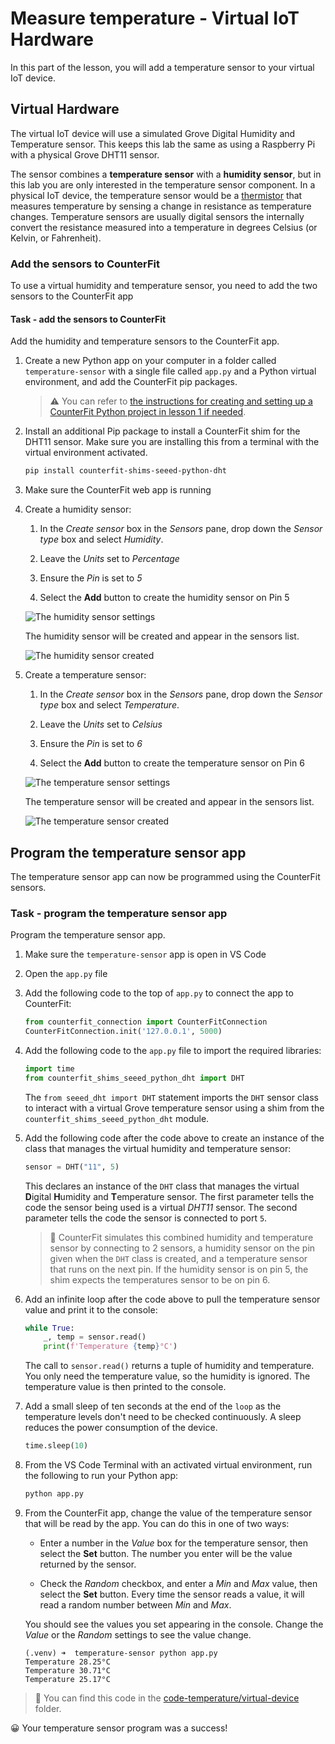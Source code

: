 # Measure temperature - Virtual IoT Hardware

In this part of the lesson, you will add a temperature sensor to your virtual IoT device.

## Virtual Hardware

The virtual IoT device will use a simulated Grove Digital Humidity and Temperature sensor. This keeps this lab the same as using a Raspberry Pi with a physical Grove DHT11 sensor.

The sensor combines a **temperature sensor** with a **humidity sensor**, but in this lab you are only interested in the temperature sensor component. In a physical IoT device, the temperature sensor would be a [thermistor](https://wikipedia.org/wiki/Thermistor) that measures temperature by sensing a change in resistance as temperature changes. Temperature sensors are usually digital sensors the internally convert the resistance measured into a temperature in degrees Celsius (or Kelvin, or Fahrenheit).

### Add the sensors to CounterFit

To use a virtual humidity and temperature sensor, you need to add the two sensors to the CounterFit app

#### Task - add the sensors to CounterFit

Add the humidity and temperature sensors to the CounterFit app.

1. Create a new Python app on your computer in a folder called `temperature-sensor` with a single file called `app.py` and a Python virtual environment, and add the CounterFit pip packages.

    > ⚠️ You can refer to [the instructions for creating and setting up a CounterFit Python project in lesson 1 if needed](../../../1-getting-started/lessons/1-introduction-to-iot/virtual-device.md).

1. Install an additional Pip package to install a CounterFit shim for the DHT11 sensor. Make sure you are installing this from a terminal with the virtual environment activated.

    ```sh
    pip install counterfit-shims-seeed-python-dht
    ```

1. Make sure the CounterFit web app is running

1. Create a humidity sensor:

    1. In the *Create sensor* box in the *Sensors* pane, drop down the *Sensor type* box and select *Humidity*.

    1. Leave the *Units* set to *Percentage*

    1. Ensure the *Pin* is set to *5*

    1. Select the **Add** button to create the humidity sensor on Pin 5

    ![The humidity sensor settings](../../../images/counterfit-create-humidity-sensor.png)

    The humidity sensor will be created and appear in the sensors list.

    ![The humidity sensor created](../../../images/counterfit-humidity-sensor.png)

1. Create a temperature sensor:

    1. In the *Create sensor* box in the *Sensors* pane, drop down the *Sensor type* box and select *Temperature*.

    1. Leave the *Units* set to *Celsius*

    1. Ensure the *Pin* is set to *6*

    1. Select the **Add** button to create the temperature sensor on Pin 6

    ![The temperature sensor settings](../../../images/counterfit-create-temperature-sensor.png)

    The temperature sensor will be created and appear in the sensors list.

    ![The temperature sensor created](../../../images/counterfit-temperature-sensor.png)

## Program the temperature sensor app

The temperature sensor app can now be programmed using the CounterFit sensors.

### Task - program the temperature sensor app

Program the temperature sensor app.

1. Make sure the `temperature-sensor` app is open in VS Code

1. Open the `app.py` file

1. Add the following code to the top of `app.py` to connect the app to CounterFit:

    ```python
    from counterfit_connection import CounterFitConnection
    CounterFitConnection.init('127.0.0.1', 5000)
    ```

1. Add the following code to the `app.py` file to import the required libraries:

    ```python
    import time
    from counterfit_shims_seeed_python_dht import DHT
    ```

    The `from seeed_dht import DHT` statement imports the `DHT` sensor class to interact with a virtual Grove temperature sensor using a shim from the `counterfit_shims_seeed_python_dht` module.

1. Add the following code after the code above to create an instance of the class that manages the virtual humidity and temperature sensor:

    ```python
    sensor = DHT("11", 5)
    ```

    This declares an instance of the `DHT` class that manages the virtual **D**igital **H**umidity and **T**emperature sensor. The first parameter tells the code the sensor being used is a virtual *DHT11* sensor. The second parameter tells the code the sensor is connected to port `5`.

    > 💁 CounterFit simulates this combined humidity and temperature sensor by connecting to 2 sensors, a humidity sensor on the pin given when the `DHT` class is created, and a temperature sensor that runs on the next pin. If the humidity sensor is on pin 5, the shim expects the temperatures sensor to be on pin 6.

1. Add an infinite loop after the code above to pull the temperature sensor value and print it to the console:

    ```python
    while True:
        _, temp = sensor.read()
        print(f'Temperature {temp}°C')
    ```

    The call to `sensor.read()` returns a tuple of humidity and temperature. You only need the temperature value, so the humidity is ignored. The temperature value is then printed to the console.

1. Add a small sleep of ten seconds at the end of the `loop` as the temperature levels don't need to be checked continuously. A sleep reduces the power consumption of the device.

    ```python
    time.sleep(10)
    ```

1. From the VS Code Terminal with an activated virtual environment, run the following to run your Python app:

    ```sh
    python app.py
    ```

1. From the CounterFit app, change the value of the temperature sensor that will be read by the app. You can do this in one of two ways:

    * Enter a number in the *Value* box for the temperature sensor, then select the **Set** button. The number you enter will be the value returned by the sensor.

    * Check the *Random* checkbox, and enter a *Min* and *Max* value, then select the **Set** button. Every time the sensor reads a value, it will read a random number between *Min* and *Max*.

    You should see the values you set appearing in the console. Change the *Value* or the *Random* settings to see the value change.

    ```output
    (.venv) ➜  temperature-sensor python app.py
    Temperature 28.25°C
    Temperature 30.71°C
    Temperature 25.17°C
    ```

> 💁 You can find this code in the [code-temperature/virtual-device](code-temperature/virtual-device) folder.

😀 Your temperature sensor program was a success!
